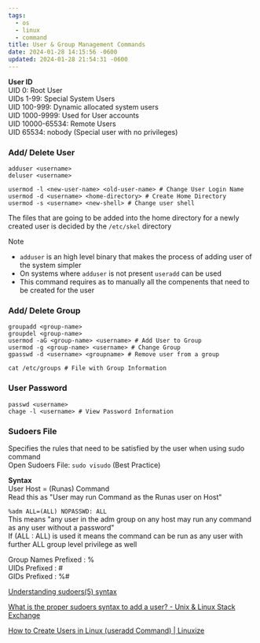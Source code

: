 ```yaml
---
tags:
  - os
  - linux
  - command
title: User & Group Management Commands
date: 2024-01-28 14:15:56 -0600
updated: 2024-01-28 21:54:31 -0600
---
```


**User ID**  
UID 0: Root User  
UIDs 1-99: Special System Users  
UID 100-999: Dynamic allocated system users  
UID 1000-9999: Used for User accounts  
UID 10000-65534: Remote Users  
UID 65534: nobody (Special user with no privileges)

### Add/ Delete User

````shell
adduser <username>
deluser <username>

usermod -l <new-user-name> <old-user-name> # Change User Login Name
usermod -d <username> <home-directory> # Create Home Directory
usermod -s <username> <new-shell> # Change user shell
````

The files that are going to be added into the home directory for a newly created user is decided by the `/etc/skel` directory

 > [!NOTE]
 > * `adduser` is an high level binary that makes the process of adding user of the system simpler
 > * On systems where `adduser` is not present `useradd` can be used
 > * This command requires as to manually all the compenents that need to be created for the user

### Add/ Delete Group

````shell
groupadd <group-name>
groupdel <group-name>
usermod -aG <group-name> <username> # Add User to Group
usermod -g <group-name> <username> # Change Group
gpasswd -d <username> <groupname> # Remove user from a group

cat /etc/groups # File with Group Information
````

### User Password

````shell
passwd <username>
chage -l <username> # View Password Information
````

### Sudoers File

Specifies the rules that need to be satisfied by the user when using sudo command  
Open Sudoers File: `sudo visudo` (Best Practice)

**Syntax**  
User Host = (Runas) Command  
Read this as "User may run Command as the Runas user on Host"

`%adm ALL=(ALL) NOPASSWD: ALL`  
This means "any user in the adm group on any host may run any command as any user without a password"  
If (ALL : ALL) is used it means the command can be run as any user with further ALL group level privilege as well

Group Names Prefixed : %  
UIDs Prefixed : \#  
GIDs Prefixed : %#

[Understanding sudoers(5) syntax](https://toroid.org/sudoers-syntax)  

[What is the proper sudoers syntax to add a user? - Unix & Linux Stack Exchange](https://unix.stackexchange.com/questions/18877/what-is-the-proper-sudoers-syntax-to-add-a-user)  

[How to Create Users in Linux (useradd Command) | Linuxize](https://linuxize.com/post/how-to-create-users-in-linux-using-the-useradd-command)
